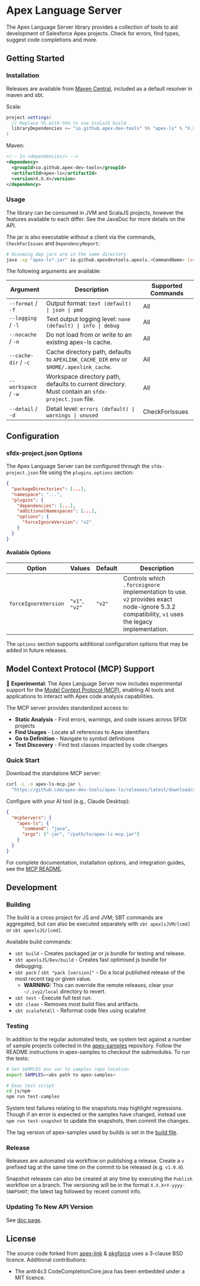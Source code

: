 # Apex Language Server

The Apex Language Server library provides a collection of tools to aid development of Salesforce Apex projects. Check for errors, find types, suggest code completions and more.

## Getting Started

### Installation

Releases are available from [Maven Central](https://central.sonatype.com/), included as a default resolver in maven and sbt.

Scala:

  ```scala
  project.settings(
    // Replace %% with %%% to use ScalaJS build
    libraryDependencies += "io.github.apex-dev-tools" %% "apex-ls" % "X.X.X"
  )
  ```

Maven:

  ```xml
  <!-- In <dependencies/> -->
  <dependency>
    <groupId>io.github.apex-dev-tools</groupId>
    <artifactId>apex-ls</artifactId>
    <version>X.X.X</version>
  </dependency>
  ```

### Usage

The library can be consumed in JVM and ScalaJS projects, however the features available to each differ. See the JavaDoc for more details on the API. <!-- TODO link to hosted javadoc -->

The jar is also executable without a client via the commands, `CheckForIssues` and `DependencyReport`:

  ```sh
  # Assuming dep jars are in the same directory
  java -cp "apex-ls*.jar" io.github.apexdevtools.apexls.<CommandName> [args]
  ```

The following arguments are available:

| Argument             | Description                                                                                        | Supported Commands |
|----------------------|----------------------------------------------------------------------------------------------------|--------------------|
| `--format` / `-f`    | Output format: `text (default) \| json \| pmd`                                                     | All                |
| `--logging` / `-l`   | Text output logging level: `none (default) \| info \| debug`                                       | All                |
| `--nocache` / `-n`   | Do not load from or write to an existing apex-ls cache.                                            | All                |
| `--cache-dir` / `-c` | Cache directory path, defaults to `APEXLINK_CACHE_DIR` env or `$HOME/.apexlink_cache`.             | All                |
| `--workspace` / `-w` | Workspace directory path, defaults to current directory. Must contain an `sfdx-project.json` file. | All                |
| `--detail` / `-d`    | Detail level: `errors (default) \| warnings \| unused`                                             | CheckForIssues     |

## Configuration

### sfdx-project.json Options

The Apex Language Server can be configured through the `sfdx-project.json` file using the `plugins.options` section:

```json
{
  "packageDirectories": [...],
  "namespace": "...",
  "plugins": {
    "dependencies": [...],
    "additionalNamespaces": [...],
    "options": {
      "forceIgnoreVersion": "v2"
    }
  }
}
```

#### Available Options

| Option              | Values        | Default | Description                                                                                    |
|---------------------|---------------|---------|------------------------------------------------------------------------------------------------|
| `forceIgnoreVersion` | `"v1"`, `"v2"` | `"v2"`  | Controls which `.forceignore` implementation to use. `v2` provides exact node-ignore 5.3.2 compatibility, `v1` uses the legacy implementation. |

The `options` section supports additional configuration options that may be added in future releases.

## Model Context Protocol (MCP) Support

🧪 **Experimental**: The Apex Language Server now includes experimental support for the [Model Context Protocol (MCP)](https://modelcontextprotocol.io/), enabling AI tools and applications to interact with Apex code analysis capabilities.

The MCP server provides standardized access to:
- **Static Analysis** - Find errors, warnings, and code issues across SFDX projects
- **Find Usages** - Locate all references to Apex identifiers
- **Go to Definition** - Navigate to symbol definitions
- **Test Discovery** - Find test classes impacted by code changes

### Quick Start

Download the standalone MCP server:

```bash
curl -L -o apex-ls-mcp.jar \
  "https://github.com/apex-dev-tools/apex-ls/releases/latest/download/apex-ls-mcp-standalone.jar"
```

Configure with your AI tool (e.g., Claude Desktop):

```json
{
  "mcpServers": {
    "apex-ls": {
      "command": "java",
      "args": ["-jar", "/path/to/apex-ls-mcp.jar"]
    }
  }
}
```

For complete documentation, installation options, and integration guides, see the [MCP README](mcp/README.md).

## Development

### Building

The build is a cross project for JS and JVM; SBT commands are aggregated, but can also be executed separately with `sbt apexlsJVM/[cmd]` or `sbt apexlsJS/[cmd]`.

Available build commands:

* `sbt build` - Creates packaged jar or js bundle for testing and release.
* `sbt apexlsJS/Dev/build` - Creates fast optimised js bundle for debugging.
* `sbt pack` / `sbt "pack [version]"` - Do a local published release of the most recent tag or given value.
  * **WARNING:** This can override the remote releases, clear your `~/.ivy2/local` directory to revert.
* `sbt test` - Execute full test run.
* `sbt clean` - Removes most build files and artifacts.
* `sbt scalafmtAll` - Reformat code files using scalafmt

### Testing

In addition to the regular automated tests, we system test against a number of sample projects collected in the [apex-samples](https://github.com/apex-dev-tools/apex-samples) repository. Follow the README instructions in apex-samples to checkout the submodules. To run the tests:

  ```sh
  # Set SAMPLES env var to samples repo location
  export SAMPLES=<abs path to apex-samples>

  # Exec test script
  cd js/npm
  npm run test-samples
  ```

System test failures relating to the snapshots may highlight regressions. Though if an error is expected or the samples have changed, instead use `npm run test-snapshot` to update the snapshots, then commit the changes.

The tag version of apex-samples used by builds is set in the [build file](.github/workflows/Build.yml).

### Release

Releases are automated via workflow on publishing a release. Create a `v` prefixed tag at the same time on the commit to be released (e.g. `v1.0.0`).

Snapshot releases can also be created at any time by executing the `Publish` workflow on a branch. The versioning will be in the format `X.X.X+Y-yyyy-SNAPSHOT`; the latest tag followed by recent commit info.

### Updating To New API Version

See [doc page](doc/API_Updates.md).

## License

The source code forked from [apex-link](https://github.com/nawforce/apex-link) & [pkgforce](https://github.com/nawforce/pkgforce) uses a 3-clause BSD licence. Additional contributions:

* The antlr4c3 CodeCompletionCore.java has been embedded under a MIT licence.
